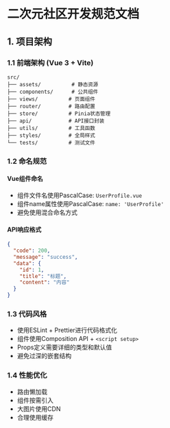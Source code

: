 # 二次元社区开发规范文档

## 1. 项目架构

### 1.1 前端架构 (Vue 3 + Vite)

```
src/
├── assets/          # 静态资源
├── components/      # 公共组件
├── views/          # 页面组件
├── router/         # 路由配置
├── store/          # Pinia状态管理
├── api/            # API接口封装
├── utils/          # 工具函数
├── styles/         # 全局样式
└── tests/          # 测试文件
```

### 1.2 命名规范

#### Vue组件命名
- 组件文件名使用PascalCase: `UserProfile.vue`
- 组件name属性使用PascalCase: `name: 'UserProfile'`
- 避免使用混合命名方式

#### API响应格式
```json
{
  "code": 200,
  "message": "success", 
  "data": {
    "id": 1,
    "title": "标题",
    "content": "内容"
  }
}
```

### 1.3 代码风格
- 使用ESLint + Prettier进行代码格式化
- 组件使用Composition API + `<script setup>`
- Props定义需要详细的类型和默认值
- 避免过深的嵌套结构

### 1.4 性能优化
- 路由懒加载
- 组件按需引入
- 大图片使用CDN
- 合理使用缓存

